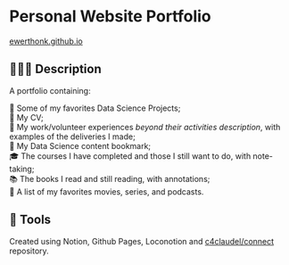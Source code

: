 # Personal Website Portfolio

[ewerthonk.github.io](https://ewerthonk.github.io)

## 👨🏻‍🏫 Description

A portfolio containing:

📂 Some of my favorites Data Science Projects; \
📜 My CV; \
📃 My work/volunteer experiences *beyond their activities description*, with examples of the deliveries I made; \
📎 My Data Science content bookmark; \
🎓 The courses I have completed and those I still want to do, with note-taking; \
📚 The books I read and still reading, with annotations; \
🚪 A list of my favorites movies, series, and podcasts.

## 🔧 Tools

Created using Notion, Github Pages, Loconotion and [c4claudel/connect](https://github.com/c4claudel/connect) repository.

